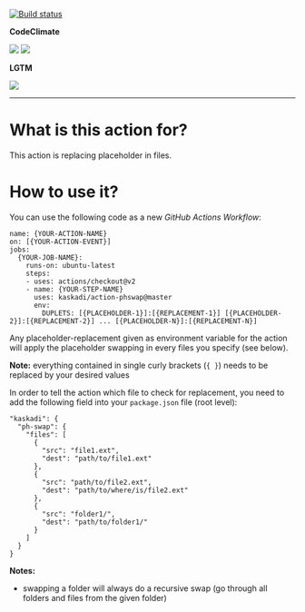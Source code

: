 [![Build status](https://img.shields.io/github/workflow/status/kaskadi/action-phswap/build?label=build&logo=mocha)](https://github.com/kaskadi/action-phswap/actions?query=workflow%3Abuild)

**CodeClimate**

[![](https://img.shields.io/codeclimate/maintainability/kaskadi/action-phswap?label=maintainability&logo=Code%20Climate)](https://codeclimate.com/github/kaskadi/action-phswap)
[![](https://img.shields.io/codeclimate/tech-debt/kaskadi/action-phswap?label=technical%20debt&logo=Code%20Climate)](https://codeclimate.com/github/kaskadi/action-phswap)
<!-- [![](https://img.shields.io/codeclimate/coverage/kaskadi/action-phswap?label=test%20coverage&logo=Code%20Climate)](https://codeclimate.com/github/kaskadi/action-phswap) -->

**LGTM**

[![](https://img.shields.io/lgtm/grade/javascript/github/kaskadi/action-phswap?label=code%20quality&logo=lgtm)](https://lgtm.com/projects/g/kaskadi/action-phswap/?mode=list)

****

# What is this action for?

This action is replacing placeholder in files.

# How to use it?

You can use the following code as a new _GitHub Actions Workflow_:

```
name: {YOUR-ACTION-NAME}
on: [{YOUR-ACTION-EVENT}]
jobs:
  {YOUR-JOB-NAME}:
    runs-on: ubuntu-latest
    steps:
    - uses: actions/checkout@v2
    - name: {YOUR-STEP-NAME}
      uses: kaskadi/action-phswap@master
      env:
        DUPLETS: [{PLACEHOLDER-1}]:[{REPLACEMENT-1}] [{PLACEHOLDER-2}]:[{REPLACEMENT-2}] ... [{PLACEHOLDER-N}]:[{REPLACEMENT-N}]
```

Any placeholder-replacement given as environment variable for the action will apply the placeholder swapping in every files you specify (see below).

**Note:** everything contained in single curly brackets (`{ }`) needs to be replaced by your desired values

In order to tell the action which file to check for replacement, you need to add the following field into your `package.json` file (root level):
```
"kaskadi": {
  "ph-swap": {
    "files": [
      {
        "src": "file1.ext",
        "dest": "path/to/file1.ext"
      },
      {
        "src": "path/to/file2.ext",
        "dest": "path/to/where/is/file2.ext"
      },
      {
        "src": "folder1/",
        "dest": "path/to/folder1/"
      }
    ]
  }
}
```

**Notes:**
- swapping a folder will always do a recursive swap (go through all folders and files from the given folder)